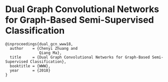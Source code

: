 # Dual Graph Convolutional Networks for Graph-Based Semi-Supervised Classification

```
@inproceedings{dual_gcn_www18,
  author    = {Chenyi Zhuang and
               Qiang Ma},
  title     = {Dual Graph Convolutional Networks for Graph-Based Semi-Supervised Classification},
  booktitle = {WWW},
  year      = {2018}
}
```
